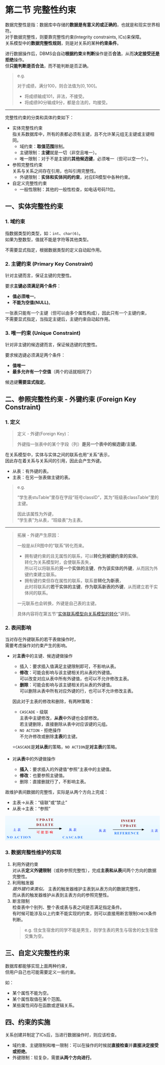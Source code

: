 # 第二节 完整性约束

数据完整性是指：数据库中存储的**数据是有意义的或正确的**，也就是和现实世界相符。  
对于数据完整性，则要靠完整性约束(Integrity constraints, ICs)来保障。  
关系模型中的**数据完整性规则**，则是对关系的某种**约束条件**。

进行数据操作后，DBMS会自动**根据约束**来**判断**操作是否**合法**，从而**决定接受还是拒绝**操作。  
但**只能判断是否合法**，而不能判断是否正确。  
> e.g.  
>
> 对于成绩，满分100，则合法值为$[0,100]$。
>
> * 将成绩输成101，非法，不接受。
> * 将成绩90分输成9分，都是合法的，均接受。

---

完整性约束的分类和具体约束如下：

* 实体完整性约束  
  指关系数据库中，所有的表都必须有主键，且不允许某元组无主键或主键相同。
  * 域约束​：**取值范围**限制。
  * 主键限制：**主键**就是一切（非空且唯一）。
  * 唯一限制：对于不是主键的**其他候选键**，必须唯一（但可以空一个）。
* 参照完整性约束  
  关系与关系之间存在引用，也叫引用完整性。
  * 外键限制：**实体和实体间的约束**，对应ER模型中各种约束。
* 自定义完整性约束
  * 一般性限制：其他的一般性检查，如电话号码11位。

## 一、实体完整性约束

### 1. 域约束

指数据类型的类型，如：`int`、`char(6)`。  
如果为整数型，值就不能是字符等其他类型。

不需要显式指定，根据数据类型的定义自动起作用。

### 2. 主键约束 (Primary Key Constraint)

针对主键而言，保证主键的完整性。

要求**主键必须满足两个条件**：

* **值必须唯一**。
* **不能为空值(NULL)**。

一张表只能有一个主键（但可以由多个属性构成），因此只有一个主键约束，  
不需要显式指定，当指定主键后，主键约束自动起作用。

### 3. 唯一约束 (Unique Constraint)

针对非主键的候选键而言，保证候选键的完整性。

要求候选键必须满足两个条件：

* **值唯一**
* **最多允许有一个空值**（两个的话就相同了）

候选键**需要显式指定**。

## 二、参照完整性约束 - 外键约束 (Foreign Key Constraint)

### 1. 定义

> 定义 - 外键(Foreign Key)：
>
> 外键指一张表中的某个字段（列）**是另一个表中的候选键/主键**。  

在关系模型中，实体与实体之间的联系也用“关系”表示，  
因此存在着关系与关系间的引用，因此会产生外键。

* 从表：有外键的表。
* 主表：在另一张表做主键的表。

> e.g.  
>
> “学生表stuTable”里存在字段“班号classID”，其为“班级表classTable”里的主键。
>
> 因此该属性为外键，  
> “学生表”为从表，“班级表”为主表。

---

> 拓展 - 外键产生原因：
>
> 一般是从ER图中的“联系”转化而来。
>
> * 拥有键约束的且无属性的联系，可以**转化到被键约束的实体**。  
>   转化为关系模型时，会使联系丢失，  
>   所以可以将联系的**另一个实体的主键**，**作为该实体的外键**，从而因为外键约束建立联系。
> * 拥有键约束但存在属性的联系，联系要**转化为新表**，  
>   此时将联系的**若干实体的主键**，**作为联系新表的外键**，从而建立若干实体间的联系。
>
> 一元联系也会转换，外键是自己表的主键。
>
> 具体内容将在第五节“[实体联系模型向关系模型的转化](../5.%20实体联系模型向关系模型的转换/3.5-Relational_Data_Model-4.md)”讲到。

### 2. 表间影响

当对存在外键联系的若干表做操作时，  
需要考虑操作对约束产生的影响。

* 对**主表**中的主键、候选键做操作
  * 插入：要求插入值满足主键限制即可，不影响从表。​
  * **修改**：可能会影响与该主键相关的从表的外键值。  
    可以改变对应从表中所有外键值，也可以不允许修改主表。
  * **删除**：可能会影响与该主键相关的从表的外键值。  
    可以删除从表中所有对应外键的行，也可以不允许修改主表。
  
  因此对于主表的修改和删除，有两种策略：
  * `CASCADE` - 级联  
    主表中主键修改，**从表**中外键也全部修改。  
    若主键删除，直接删除从表中对应该键的元组。
  * `NO ACTION` - 拒绝操作  
    不允许修改或删除**主表**的主键。

  ⭐`CASCADE`是**对从表**的策略，`NO ACTION`是**对主表**的策略。
* 对**从表**中的外键做操作
  * **插入**：要求插入的外键值“参照”主表中的主键值。
  * **修改**：也要参照主键值。
  * 删除：直接删就行了，不影响主表。
  
故维护表间数据的完整性，实际是从两个方向上完成：

* 主表→从表：“级联”或“禁止”
* 从表→主表：“参照”

![图 13](images/3.1-Relational_Data_Model-1--03-31_11-35-01.png)

### 3. 数据完整性维护的实现

1. 利用外键约束  
   对从表**定义外键限制**（或称参照完整性），完成**主表和从表**间两个方向的数据完整性。
2. 利用触发器  
   *跟外键约束类似。*
   主表的触发器维护主表到从表方向的数据完整性，  
   而从表的触发器维护从表到主表方向的参照完整性。
3. 断言限制  
   检查表中个别列、整个表或表与表之间是否满足指定条件。  
   有时候可能涉及以上约束不能实现的约束，则可以直接用断言限制`CHECK`条件判断。  
   > e.g. 住女生宿舍的同学不能是男生，则学生表的男生与宿舍的女生宿舍交集为空。

## 三、自定义完整性约束

数据库都能够实现上面两种约束，  
但用户自己也可能需要定义一些约束。

如：

* 某个属性不能为空。
* 某个属性取值在某个范围。
* 某些属性间存在函数或逻辑关系。

## 四、约束的实施

关系创建并制定了ICs后，当进行数据操作时，则应该检查。

* 域约束、主键限制和唯一限制：可以在操作的时候就**直接检查**并**直接决定接受或拒绝**。
* 外键限制：较复杂，需要**从两个方向进行**。
